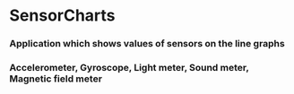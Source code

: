 # SensorCharts

### Application which shows values of sensors on the line graphs
### Accelerometer, Gyroscope, Light meter, Sound meter, Magnetic field meter
